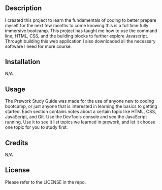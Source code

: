 # <Coding Bootcamp Prework Study Guide>

## Description

I created this project to learn the fundamentals of coding to better prepare myself for the next few months to come knowing this is a full time fully immersive bootcamp.
This project has taught me how to use the command line, HTML, CSS, and the building blocks to further explore Javascript. Through building this web application I also downloaded all the necessary software I need for more course.

## Installation

N/A

## Usage

The Prework Study Guide was made for the use of anyone new to coding bootcamp, or just anyone that is interested in learning the basics to getting started. Each section contains notes about a certain topic like HTML, CSS, JavaScript, and Git. Use the DevTools console and see the JavaScript running. Use it to see it list topics we learned in prework, and let it choose one topic for you to study first.

## Credits

N/A

## License

Please refer to the LICENSE in the repo.


